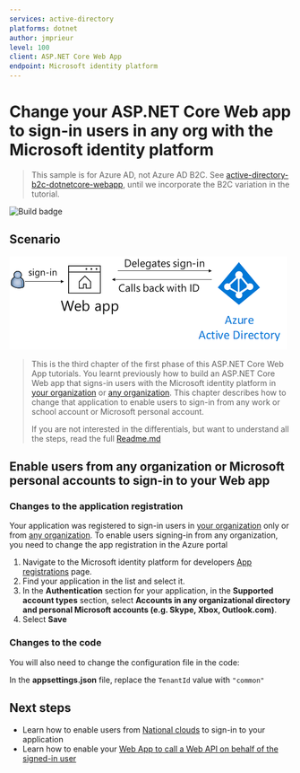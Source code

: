 ```yaml
---
services: active-directory
platforms: dotnet
author: jmprieur
level: 100
client: ASP.NET Core Web App
endpoint: Microsoft identity platform
---
```

# Change your ASP.NET Core Web app to sign-in users in any org with the Microsoft identity platform

> This sample is for Azure AD, not Azure AD B2C. See [active-directory-b2c-dotnetcore-webapp](https://github.com/Azure-Samples/active-directory-b2c-dotnetcore-webapp), until we incorporate the B2C variation in the tutorial.

![Build badge](https://identitydivision.visualstudio.com/_apis/public/build/definitions/a7934fdd-dcde-4492-a406-7fad6ac00e17/514/badge)

## Scenario

![Sign in with Azure AD](ReadmeFiles/sign-in.png)

> This is the third chapter of the first phase of this ASP.NET Core Web App tutorials. You learnt previously how to build an ASP.NET Core Web app that signs-in users with the Microsoft identity platform in [your organization](../1-1-MyOrg) or [any organization](../1-2-AnyOrg). This chapter describes how to change that application to enable users to sign-in from any work or school account or Microsoft personal account.
>
> If you are not interested in the differentials, but want to understand all the steps, read the full [Readme.md](./Readme.md)

## Enable users from any organization or Microsoft personal accounts to sign-in to your Web app

### Changes to the application registration

Your application was registered to sign-in users in [your organization](../1-1-MyOrg) only or from [any organization](../1-2-AnyOrg). To enable users signing-in from any organization, you need to change the app registration in the Azure portal

1. Navigate to the Microsoft identity platform for developers [App registrations](https://go.microsoft.com/fwlink/?linkid=2083908) page.
1. Find your application in the list and select it.
1. In the **Authentication** section for your application, in the **Supported account types** section, select **Accounts in any organizational directory and personal Microsoft accounts (e.g. Skype, Xbox, Outlook.com)**.
1. Select **Save**

### Changes to the code

You will also need to change the configuration file in the code:

In the **appsettings.json** file, replace the `TenantId` value with `"common"`

## Next steps

- Learn how to enable users from [National clouds](../1-4-Sovereign) to sign-in to your application
- Learn how to enable your [Web App to call a Web API on behalf of the signed-in user](../../2-WebApp-graph-user)
